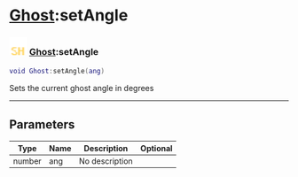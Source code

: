 # [Ghost](../ghost/README.md):setAngle

### <img src="../../.gitbook/assets/shared.png" width="32" height="32" /> [Ghost](../ghost/README.md):setAngle

```lua
void Ghost:setAngle(ang)
```

Sets the current ghost angle in degrees<br>

-----------------
## Parameters

| Type   | Name | Description | Optional |
| ------ | ---- | ----------- | -------: |
| number | ang | No description |  |
